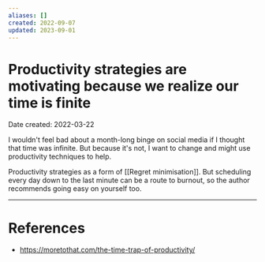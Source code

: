 ```yaml
---
aliases: []
created: 2022-09-07
updated: 2023-09-01
---
```


# Productivity strategies are motivating because we realize our time is finite
Date created: 2022-03-22

I wouldn't feel bad about a month-long binge on social media if I thought that time was infinite. But because it's not, I want to change and might use productivity techniques to help.

Productivity strategies as a form of [[Regret minimisation]]. But scheduling every day down to the last minute can be a route to burnout, so the author recommends going easy on yourself too.

---
# References
* https://moretothat.com/the-time-trap-of-productivity/